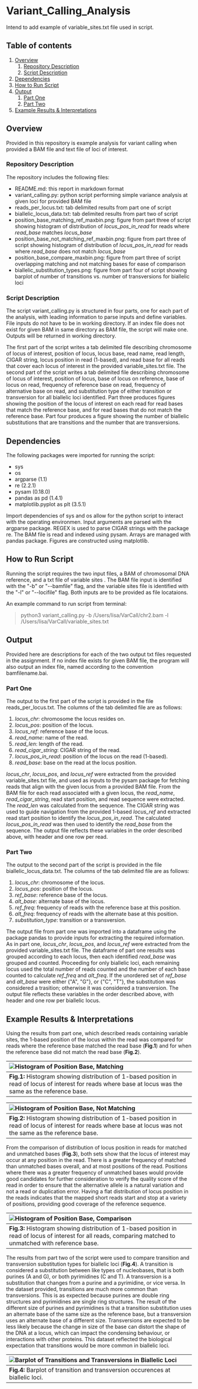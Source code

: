 # Variant_Calling_Analysis

Intend to add example of variable_sites.txt file used in script.  
  
## Table of contents
1. [Overview](#overview)
   1. [Repository Description](#repository)
   2. [Script Description](#script)
2. [Dependencies](#dependencies)
3. [How to Run Script](#howto)
4. [Output](#output)
   1. [Part One](#out1)
   2. [Part Two](#out2)
5. [Example Results & Interpretations](#results)

## Overview <a name="overview"></a>
Provided in this repository is example analysis for variant calling when provided a BAM file and text file of loci of interest.  
  
### Repository Description <a name="repository"></a>
The repository includes the following files:  
- README.md: this report in markdown format  
- variant_calling.py: python script performing simple variance analysis at given loci for provided BAM file  
- reads_per_locus.txt: tab delimited results from part one of script  
- biallelic_locus_data.txt: tab delimited results from part two of script  
- position_base_matching_ref_maxbin.png: figure from part three of script showing histogram of distribution of *locus_pos_in_read* for reads where *read_base* matches *locus_base*  
- position_base_not_matching_ref_maxbin.png: figure from part three of script showing histogram of distribution of *locus_pos_in_read* for reads where *read_base* does not match *locus_base*  
- position_base_compare_maxbin.png: figure from part three of script overlapping matching and not matching bases for ease of comparison  
- biallelic_substitution_types.png: figure from part four of script showing barplot of number of transitions vs. number of transversions for biallelic loci  
  
### Script Description <a name="script"></a>
The script variant_calling.py is structured in four parts, one for each part of the analysis, with leading information to parse inputs and define variables. File inputs do not have to be in working directory. If an index file does not exist for given BAM in same directory as BAM file, the script will make one. Outputs will be returned in working directory.  
  
The first part of the script writes a tab delimited file describing chromosome of locus of interest, position of locus, locus base, read name, read length, CIGAR string, locus position in read (1-based), and read base for all reads that cover each locus of interest in the provided variable_sites.txt file. The second part of the script writes a tab delimited file describing chromosome of locus of interest, position of locus, base of locus on reference, base of locus on read, frequency of reference base on read, frequency of alternative base on read, and substitution type of either transition or transversion for all biallelic loci identified. Part three produces figures showing the position of the locus of interest on each read for read bases that match the reference base, and for read bases that do not match the reference base. Part four produces a figure showing the number of biallelic substitutions that are transitions and the number that are transversions.  

## Dependencies <a name="dependencies"></a>
The following packages were imported for running the script:  
- sys  
- os  
- argparse (1.1)  
- re (2.2.1)  
- pysam (0.18.0)  
- pandas as pd (1.4.1)  
- matplotlib.pyplot as plt (3.5.1)  
  
Import dependencies of sys and os allow for the python script to interact with the operating environmen. Input arguments are parsed with the argparse package. REGEX is used to parse CIGAR strings with the package re. The BAM file is read and indexed using pysam. Arrays are managed with pandas package. Figures are constructed using matplotlib.  

## How to Run Script <a name="howto"></a>
Running the script requires the two input files, a BAM of chromosomal DNA reference, and a txt file of variable sites . The BAM file input is identified with the "-b" or "--bamfile" flag, and the variable sites file is identified with the "-l" or "--locifile" flag. Both inputs are to be provided as file locataions.  
  
An example command to run script from terminal:  
> python3 variant_calling.py -b /Users/lisa/VarCall/chr2.bam -l /Users/lisa/VarCall/variable_sites.txt

## Output <a name="output"></a>
Provided here are descriptions for each of the two output txt files requested in the assignment. If no index file exists for given BAM file, the program will also output an index file, named according to the convention bamfilename.bai.  
  
### Part One <a name="out1"></a>
The output to the first part of the script is provided in the file reads_per_locus.txt. The columns of the tab delimited file are as follows:  
1. *locus_chr*: chromosome the locus resides on.  
2. *locus_pos*: position of the locus.  
3. *locus_ref*: reference base of the locus.  
4. *read_name*: name of the read.  
5. *read_len*: length of the read.  
6. *read_cigar_string*: CIGAR string of the read.  
7. *locus_pos_in_read*: position of the locus on the read (1-based).  
8. *read_base*: base on the read at the locus position.  
  
*locus_chr*, *locus_pos*, and *locus_ref* were extracted from the provided variable_sites.txt file, and used as inputs to the pysam package for fetching reads that align with the given locus from a provided BAM file. From the BAM file for each read associated with a given locus, the *read_name*, *read_cigar_string*, read start position, and read sequence were extracted. The *read_len* was calculated from the sequence. The CIGAR string was used to guide navigation from the provided 1-based *locus_ref* and extracted read start position to identify the *locus_pos_in_read*. The calculated *locus_pos_in_read* was then used to identify the *read_base* from the sequence. The output file reflects these variables in the order described above, with header and one row per read.  
  
### Part Two <a name="out2"></a>
The output to the second part of the script is provided in the file biallelic_locus_data.txt. The columns of the tab delimited file are as follows:  
1. *locus_chr*: chromosome of the locus.  
2. *locus_pos*: position of the locus.  
3. *ref_base*: reference base of the locus.  
4. *alt_base*: alternate base of the locus.  
5. *ref_freq*: frequency of reads with the reference base at this position.  
6. *alt_freq*: frequency of reads with the alternate base at this position.  
7. *substitution_type*: transition or a transversion.  
  
The output file from part one was imported into a dataframe using the package pandas to provide inputs for extracting the required information. As in part one, *locus_chr*, *locus_pos*, and *locus_ref* were extracted from the provided variable_sites.txt file. The dataframe of part one results was grouped according to each locus, then each identified *read_base* was grouped and counted. Proceeding for only biallelic loci, each remaining locus used the total number of reads counted and the number of each base counted to calculate *ref_freq* and *alt_freq*. If the unordered set of *ref_base* and *alt_base* were either {"A", "G"}, or {"C", "T"}, the substitution was considered a trasition; otherwise it was considered a transversion. The output file reflects these variables in the order described above, with header and one row per biallelic locus.  
  
## Example Results & Interpretations <a name="results"></a>
Using the results from part one, which described reads containing variable sites, the 1-based position of the locus within the read was compared for reads where the reference base matched the read base (**Fig.1**) and for when the reference base did not match the read base (**Fig.2**).  
  
| ![Histogram of Position Base, Matching](./position_base_matching_ref_maxbin.png "position_base_matching_ref_maxbin.png") |
| :-- |
| <b>Fig.1:</b> Histogram showing distribution of 1-based position in read of locus of interest for reads where base at locus was the same as the reference base. |
  
| ![Histogram of Position Base, Not Matching](./position_base_not_matching_ref_maxbin.png "position_base_not_matching_ref_maxbin.png") |
| :-- |
| <b>Fig.2:</b> Histogram showing distribution of 1-based position in read of locus of interest for reads where base at locus was not the same as the reference base. |
  
From the comparison of distribution of locus position in reads for matched and unmatched bases (**Fig.3**), both sets show that the locus of interest may occur at any position in the read. There is a greater frequency of matched than unmatched bases overall, and at most positions of the read. Positions where there was a greater frequency of unmatched bases would provide good candidates for further consideration to verify the quality score of the read in order to ensure that the alternative allele is a natural variation and not a read or duplication error. Having a flat distribution of locus position in the reads indicates that the mapped short reads start and stop at a variety of positions, providing good coverage of the reference sequence.    
  
| ![Histogram of Position Base, Comparison](./position_base_compare_maxbin.png "position_base_compare_maxbin.png") |
| :-- |
| <b>Fig.3:</b> Histogram showing distribution of 1-based position in read of locus of interest for all reads, comparing matched to unmatched with reference base. |
  
The results from part two of the script were used to compare transition and transversion substitution types for biallelic loci (**Fig.4**). A transition is considered a substitution between like types of nucleobases, that is both purines (A and G), or both pyrimidines (C and T). A transversion is a substitution that changes from a purine and a pyrimidine, or vice versa. In the dataset provided, transitions are much more common than transversions. This is as expected because purines are double ring structures and pyrimidines are single ring structures. The result of the different size of purines and pyrimidines is that a transition substitution uses an alternate base of the same size as the reference base, but a transversion uses an alternate base of a different size. Transversions are expected to be less likely because the change in size of the base can distort the shape of the DNA at a locus, which can impact the condensing behaviour, or interactions with other proteins. This dataset reflected the biological expectation that transitions would be more common in biallelic loci.  
  
| ![Barplot of Transitions and Transversions in Biallelic Loci](./biallelic_substitution_types.png "biallelic_substitution_types.png") |
| :-- |
| <b>Fig.4:</b> Barplot of transition and transversion occurences at biallelic loci. |
  
